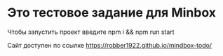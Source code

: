 # Это тестовое задание для Minbox

Чтобы запустить проект введите npm i && npm run start

Сайт доступен по ссылке https://robber1922.github.io/mindbox-todo/
